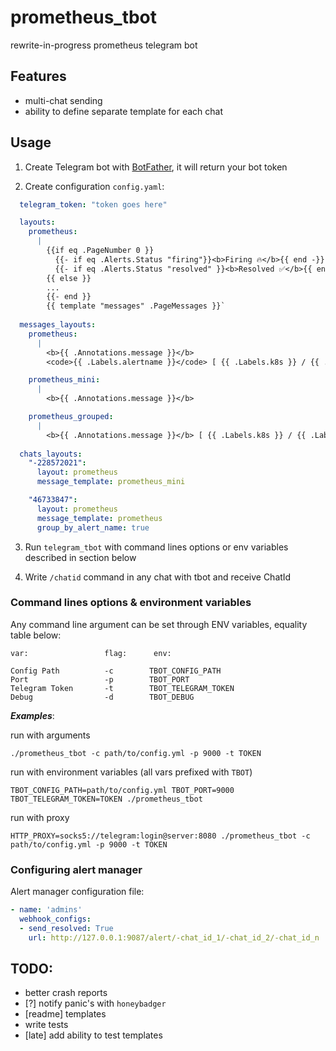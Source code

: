 # prometheus_tbot

rewrite-in-progress prometheus telegram bot

## Features
- multi-chat sending
- ability to define separate template for each chat

## Usage

1. Create Telegram bot with [BotFather](https://t.me/BotFather), it will return your bot token

2. Create configuration `config.yaml`:

```yaml
  telegram_token: "token goes here"

  layouts:
    prometheus:
      |
        {{if eq .PageNumber 0 }}
          {{- if eq .Alerts.Status "firing"}}<b>Firing 🔥</b>{{ end -}}
          {{- if eq .Alerts.Status "resolved" }}<b>Resolved ✅</b>{{ end -}}
        {{ else }}
        ...
        {{- end }}
        {{ template "messages" .PageMessages }}`
        
  messages_layouts:
    prometheus:
      |
        <b>{{ .Annotations.message }}</b>
        <code>{{ .Labels.alertname }}</code> [ {{ .Labels.k8s }} / {{ .Labels.severity }} ]

    prometheus_mini:
      |
        <b>{{ .Annotations.message }}</b>

    prometheus_grouped:
      |
        <b>{{ .Annotations.message }}</b> [ {{ .Labels.k8s }} / {{ .Labels.severity }} ]
        
  chats_layouts:
    "-228572021":
      layout: prometheus
      message_template: prometheus_mini

    "46733847":
      layout: prometheus
      message_template: prometheus
      group_by_alert_name: true
```

3. Run ```telegram_tbot``` with command lines options or env variables described in section below

4. Write `/chatid` command in any chat with tbot and receive ChatId

### Command lines options & environment variables

Any command line argument can be set through ENV variables, equality table below:

```
var:                 flag:      env:

Config Path          -c        TBOT_CONFIG_PATH
Port                 -p        TBOT_PORT
Telegram Token       -t        TBOT_TELEGRAM_TOKEN
Debug                -d        TBOT_DEBUG
```

***Examples***:

run with arguments
```
./prometheus_tbot -c path/to/config.yml -p 9000 -t TOKEN
```

run with environment variables (all vars prefixed with `TBOT`)
```
TBOT_CONFIG_PATH=path/to/config.yml TBOT_PORT=9000 TBOT_TELEGRAM_TOKEN=TOKEN ./prometheus_tbot
```

run with proxy
```
HTTP_PROXY=socks5://telegram:login@server:8080 ./prometheus_tbot -c path/to/config.yml -p 9000 -t TOKEN
```

### Configuring alert manager

Alert manager configuration file:

```yml
- name: 'admins'
  webhook_configs:
  - send_resolved: True
    url: http://127.0.0.1:9087/alert/-chat_id_1/-chat_id_2/-chat_id_n
```

## TODO:
- better crash reports
- [?] notify panic's with `honeybadger`
- [readme] templates
- write tests
- [late] add ability to test templates
